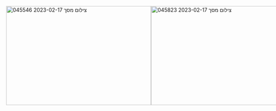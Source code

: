 <div style="display: flex;">
<img width="393" height="270" alt="צילום מסך 2023-02-17 045546" src="https://user-images.githubusercontent.com/93730629/219538292-3047bffd-bf13-4d7d-b922-e0c3a479da8b.png">
<img width="391" height="270" alt="צילום מסך 2023-02-17 045823" src="https://user-images.githubusercontent.com/93730629/219538576-5f43cd28-1604-41d5-9e0f-b2ed7c428c9b.png">

# Card-Game
I completed a project based on the War card game using vanilla JS, HTML, and CSS, with a focus on using OOP principles and classes, as well as grid templates. I'm really proud of how it turned out, and it was a great opportunity for me to develop my skills in JS, OOP, and CSS.

First, I used HTML and CSS with a grid template to create the basic structure and design of the game, including the card deck and game board. The grid template made it easy for me to position and align the different elements on the page, giving the game a clean and organized look.

Then, I used vanilla JS to implement the game logic, creating classes for the card deck, player hands, and game flow. Using OOP principles and classes really helped me organize my code and make it more maintainable and scalable.

As the game progresses, players take turns drawing cards from the deck and comparing them to see who has the higher value. The game keeps track of the score, and the player with the most points at the end of the game wins.

Overall, I had a lot of fun working on this project, and I feel like I learned a lot about vanilla JS, OOP, and CSS. It was a great way for me to challenge myself and grow as a developer, and I'm excited to continue building on the skills I developed through this project.
